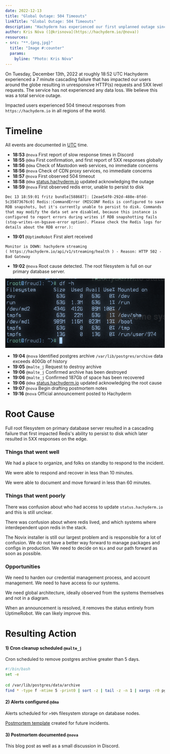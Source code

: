 ```yaml
---
date: 2022-12-13
title: "Global Outage: 504 Timeouts"
linkTitle: "Global Outage: 504 Timeouts"
description: "Hachyderm has experienced our first unplanned outage since our migration to Hetzner cloud. Here is the postmortem, analysis, and writeup on the incident."
author: Kris Nóva ([@krisnova](https://hachyderm.io/@nova))
resources:
- src: "**.{png,jpg}"
  title: "Image #:counter"
  params:
    byline: "Photo: Kris Nóva"
---
```


On Tuesday, December 13th, 2022 at roughly 18:52 UTC Hachyderm experienced a 7 minute cascading failure that has impacted our users around the globe resulting in unresponsive HTTP(s) requests and 5XX level requests. The service has not experienced any data loss. We believe this was a total service outage. 

Impacted users experienced 504 timeout responses from `https://hachyderm.io` in all regions of the world.

# Timeline 

All events are documented in [UTC](https://en.wikipedia.org/wiki/Coordinated_Universal_Time) time.

 - **18:53** `@nova` First report of slow response times in Discord
 - **18:55** `@dma` First confirmation, and first report of 5XX responses globally
 - **18:56** `@dma` Check of Mastodon web services, no immediate concerns
 - **18:56** `@nova` Check of CDN proxy services, no immediate concerns
 - **18:57** `@nova` First observed 504 timeout
 - **18:58** `@dma` [status.hachyderm.io](https://status.hachyderm.io) updated acknowledging the outage
 - **18:59** `@nova` First observed redis error, unable to persist to disk

```
Dec 13 18:59:01 fritz bundle[588687]: [2eae54f0-292d-488e-8fdd-5c35873676c0] Redis::CommandError (MISCONF Redis is configured to save RDB snapshots, but it's currently unable to persist to disk. Commands that may modify the data set are disabled, because this instance is configured to report errors during writes if RDB snapshotting fails (stop-writes-on-bgsave-error option). Please check the Redis logs for details about the RDB error.):
```

 - **19:01** `@UptimeRobot` First alert received

```
Monitor is DOWN: hachyderm streaming 
( https://hachyderm.io/api/v1/streaming/health ) - Reason: HTTP 502 - Bad Gateway
```

 - **19:02** `@nova` Root cause detected. The root filesystem is full on our primary database server.
 
![img.png](img.png)

- **19:04** `@nova` Identified postgres archive `/var/lib/postgres/archive` data exceeds 400Gb of history
- **19:05** `@malte_j` Request to destroy archive
- **19:06** `@malte_j` Confirmed archive has been destroyed
- **19:06** `@malte_j` Confirmed 187Gb of space has been recovered
- **19:06** `@dma` [status.hachyderm.io](https://status.hachyderm.io) updated acknowledging the root cause
- **19:07** `@nova` Begin drafting postmortem notes
- **19:16** `@nova` Official announcement posted to Hachyderm

# Root Cause

Full root filesystem on primary database server resulted in a cascading failure that first impacted Redis's ability to persist to disk which later resulted in 5XX responses on the edge.

### Things that went well

We had a place to organize, and folks on standby to respond to the incident.

We were able to respond and recover in less than 10 minutes.

We were able to document and move forward in less than 60 minutes.

### Things that went poorly

There was confusion about who had access to update `status.hachyderm.io` and this is still unclear.

There was confusion about where redis lived, and which systems where interdependent upon redis in the stack. 

The Novix installer is still our largest problem and is responsible for a lot of confusion. We do not have a better way forward to manage packages and configs in production. We need to decide on `Nix` and our path forward as soon as possible.

### Opportunities 

We need to harden our credential management process, and account management. We need to have access to our systems.

We need global architecture, ideally observed from the systems themselves and not in a diagram.

When an announcement is resolved, it removes the status entirely from UptimeRobot. We can likely improve this.

# Resulting Action

#### 1) Cron cleanup scheduled `@malte_j`

Cron scheduled to remove postgres archive greater than 5 days.

```bash 
#!/bin/bash
set -e

cd /var/lib/postgres/data/archive
find * -type f -mtime 5 -print0 | sort -z | tail -z -n 1 | xargs -r0 pg_archivecleanup /var/lib/postgres/data/archive
```

#### 2) Alerts configured `@dma`

Alerts scheduled for `>90%` filesystem storage on database nodes.

[Postmortem template](https://hackmd.io/9WtCp6MgQ_al1eKGvqAWkg) created for future incidents.

#### 3) Postmortem documented `@nova`

This blog post as well as a small discussion in Discord.
